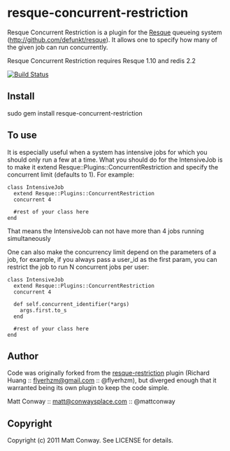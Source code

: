 resque-concurrent-restriction
===============

Resque Concurrent Restriction is a plugin for the [Resque][0] queueing system (http://github.com/defunkt/resque). It allows one to specify how many of the given job can run concurrently.

Resque Concurrent Restriction requires Resque 1.10 and redis 2.2

[![Build Status](https://secure.travis-ci.org/wr0ngway/resque-concurrent-restriction.png)](http://travis-ci.org/wr0ngway/resque-concurrent-restriction)

Install
-------

  sudo gem install resque-concurrent-restriction

To use
------

It is especially useful when a system has intensive jobs for which you should only run a few at a time.  What you should do for the IntensiveJob is to make it extend Resque::Plugins::ConcurrentRestriction and specify the concurrent limit (defaults to 1). For example:

    class IntensiveJob
      extend Resque::Plugins::ConcurrentRestriction
      concurrent 4
    
      #rest of your class here
    end

That means the IntensiveJob can not have more than 4 jobs running simultaneously

One can also make the concurrency limit depend on the parameters of a job, for example, if you always pass a user_id as the first param, you can restrict the job to run N concurrent jobs per user:

    class IntensiveJob
      extend Resque::Plugins::ConcurrentRestriction
      concurrent 4

      def self.concurrent_identifier(*args)
        args.first.to_s
      end
    
      #rest of your class here
    end

Author
------
Code was originally forked from the [resque-restriction][1] plugin (Richard Huang :: flyerhzm@gmail.com :: @flyerhzm), but diverged enough that it warranted being its own plugin to keep the code simple.

Matt Conway :: matt@conwaysplace.com :: @mattconway

Copyright
---------
Copyright (c) 2011 Matt Conway. See LICENSE for details.

[0]: http://github.com/defunkt/resque
[1]: http://github.com/flyerhzm/resque-restriction

